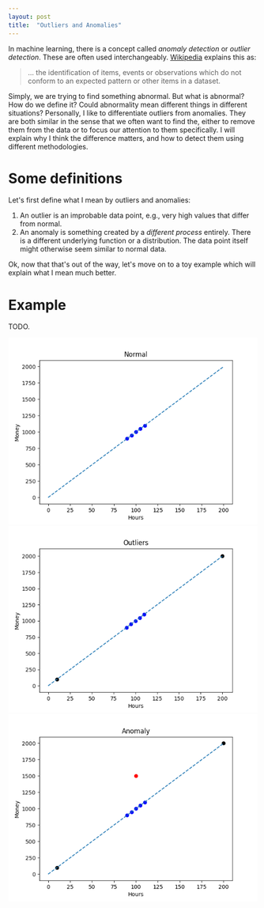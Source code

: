 ```yaml
---
layout: post
title:  "Outliers and Anomalies"
---
```


In machine learning, there is a concept called *anomaly detection* or *outlier
detection*. These are often used interchangeably. [Wikipedia][1] explains this
as:
>... the identification of items, events or observations which do not conform
>to an expected pattern or other items in a dataset.

Simply, we are trying to find something abnormal. But what is abnormal? How
do we define it? Could abnormality mean different things in different
situations? Personally, I like to differentiate outliers from anomalies.
They are both similar in the sense that we often want to find the, either to
remove them from the data or to focus our attention to them specifically.
I will explain why I think the difference matters, and how to detect them
using different methodologies.

# Some definitions

Let's first define what I mean by outliers and anomalies:
1. An outlier is an improbable data point, e.g., very high values that differ
from normal.
2. An anomaly is something created by a *different process* entirely. There
is a different underlying function or a distribution. The data point itself
might otherwise seem similar to normal data.

Ok, now that that's out of the way, let's move on to a toy example which will
explain what I mean much better.

# Example

TODO.

![Normal data][fig_normal]
![Outliers][fig_outlier]
![Anomaly][fig_anom]

[1]: https://en.wikipedia.org/wiki/Anomaly_detection

[fig_normal]: /assets/outlier_vs_anom_normal.png
[fig_outlier]: /assets/outlier_vs_anom_outlier.png
[fig_anom]: /assets/outlier_vs_anom_anom.png
